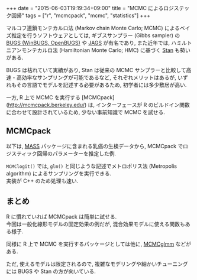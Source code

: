 +++
date = "2015-06-03T19:19:34+09:00"
title = "MCMC によるロジステック回帰"
tags = ["r", "mcmcpack", "mcmc", "statistics"]
+++

マルコフ連鎖モンテカルロ法 (Markov chain Monte Carlo; MCMC) によるベイズ推定を行うソフトウェアとしては, ギブスサンプラー (Gibbs sampler) の [BUGS (WinBUGS, OpenBUGS)](http://www.mrc-bsu.cam.ac.uk/software/bugs/) や [JAGS](http://mcmc-jags.sourceforge.net/) が有名であり, また近年では, ハミルトニアンモンテカルロ法 (Hamiltonian Monte Carlo; HMC) に基づく [Stan](http://mc-stan.org/) も勢いがある.

BUGS は枯れていて実績があり, Stan は従来の MCMC サンプラーと比較して高速・高効率なサンプリングが可能であるなど, それぞれメリットはあるが, いずれもその言語でモデルを記述する必要があるため, 初学者には多少敷居が高い.

一方, R 上で MCMC を実行する [MCMCpack] (http://mcmcpack.berkeley.edu/) は, インターフェースが R のビルドイン関数に合わせて設計されているため, 少ない事前知識で MCMC を試せる.

MCMCpack
--------

以下は, [MASS](http://cran.r-project.org/web/packages/MASS/index.html) パッケージに含まれる乳癌の生検データから, MCMCpack でロジスティック回帰のパラメーターを推定した例.

<script src="https://gist.github.com/dceoy/3c858d4769cd2991ed71.js?file=mcmc_logit.R"></script>

`MCMClogit()` では, `glm()` と同じような記述でメトロポリス法 (Metropolis algorithm) によるサンプリングを実行できる.  
実装が C++ のため処理も速い.

まとめ
------

R に慣れていれば MCMCpack は簡単に試せる.  
今回は一般化線形モデルの固定効果の例だが, 混合効果モデルに使える関数もある様子.

同様に R 上で MCMC を実行するパッケージとしては他に, [MCMCglmm](http://cran.r-project.org/web/packages/MCMCglmm/index.html) などがある.

ただ, 使えるモデルは限定されるので, 複雑なモデリングや細かいチューニングには BUGS や Stan の方が向いている.

<script>
  amzn_assoc_default_search_key = "マルコフ連鎖モンテカルロ";
</script>
